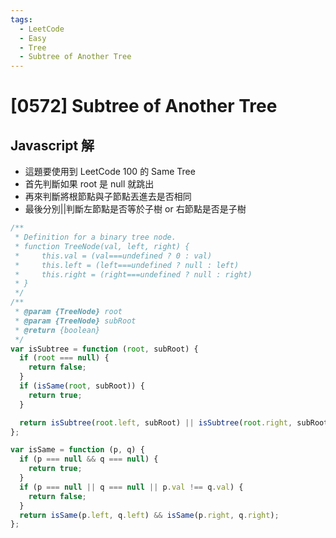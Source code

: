 ```yaml
---
tags:
  - LeetCode
  - Easy
  - Tree
  - Subtree of Another Tree
---
```


# [0572] Subtree of Another Tree

## Javascript 解

- 這題要使用到 LeetCode 100 的 Same Tree
- 首先判斷如果 root 是 null 就跳出
- 再來判斷將根節點與子節點丟進去是否相同
- 最後分別||判斷左節點是否等於子樹 or 右節點是否是子樹

```js
/**
 * Definition for a binary tree node.
 * function TreeNode(val, left, right) {
 *     this.val = (val===undefined ? 0 : val)
 *     this.left = (left===undefined ? null : left)
 *     this.right = (right===undefined ? null : right)
 * }
 */
/**
 * @param {TreeNode} root
 * @param {TreeNode} subRoot
 * @return {boolean}
 */
var isSubtree = function (root, subRoot) {
  if (root === null) {
    return false;
  }
  if (isSame(root, subRoot)) {
    return true;
  }

  return isSubtree(root.left, subRoot) || isSubtree(root.right, subRoot);
};

var isSame = function (p, q) {
  if (p === null && q === null) {
    return true;
  }
  if (p === null || q === null || p.val !== q.val) {
    return false;
  }
  return isSame(p.left, q.left) && isSame(p.right, q.right);
};
```
